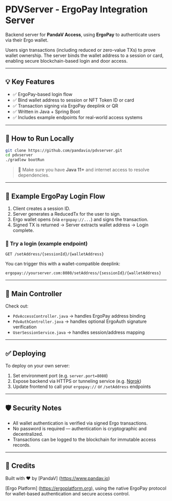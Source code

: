 # PDVServer - ErgoPay Integration Server

Backend server for **PandaV Access**, using **ErgoPay** to authenticate users via their Ergo wallet.

Users sign transactions (including reduced or zero-value TXs) to prove wallet ownership. The server binds the wallet address to a session or card, enabling secure blockchain-based login and door access.

---

## 💡 Key Features

- ✅ ErgoPay-based login flow
- ✅ Bind wallet address to session or NFT Token ID or card
- ✅ Transaction signing via ErgoPay deeplink or QR
- ✅ Written in Java + Spring Boot
- ✅ Includes example endpoints for real-world access systems

---

## 🔧 How to Run Locally

```bash
git clone https://github.com/pandavio/pdvserver.git
cd pdvserver
./gradlew bootRun

```

> 📝 Make sure you have **Java 11+** and internet access to resolve dependencies.

---

## 🔗 Example ErgoPay Login Flow

1. Client creates a session ID.
2. Server generates a ReducedTx for the user to sign.
3. Ergo wallet opens (via `ergopay://...`) and signs the transaction.
4. Signed TX is returned → Server extracts wallet address → Login complete.

### 🔄 Try a login (example endpoint)

```http
GET /setAddress/{sessionId}/{walletAddress}
```

You can trigger this with a wallet-compatible deeplink:

```
ergopay://yourserver.com:8080/setAddress/{sessionId}/{walletAddress}
```

---

## 📂 Main Controller

Check out:

- `PdvAccessController.java` → handles ErgoPay address binding
- `PdvAuthController.java` → handles optional ErgoAuth signature verification
- `UserSessionService.java` → handles session/address mapping

---

## ✅ Deploying

To deploy on your own server:

1. Set environment port (e.g. `server.port=8080`)
2. Expose backend via HTTPS or tunneling service (e.g. [Ngrok](https://ngrok.com/))
3. Update frontend to call your `ergopay://` or `/setAddress` endpoints

---

## 🛡️ Security Notes

- All wallet authentication is verified via signed Ergo transactions.
- No password is required — authentication is cryptographic and decentralized.
- Transactions can be logged to the blockchain for immutable access records.

---

## 🧠 Credits

Built with ❤️ by [PandaV] (https://www.pandav.io)

[Ergo Platform] (https://ergoplatform.org), using the native ErgoPay protocol for wallet-based authentication and secure access control.